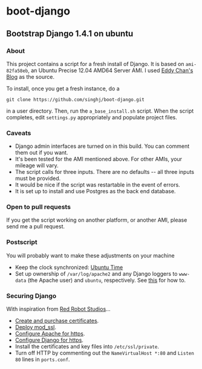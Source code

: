 # boot-django

## Bootstrap Django 1.4.1 on ubuntu

### About

This project contains a script for a fresh install of Django.
It is based on `ami-82fa58eb`, an Ubuntu Precise 12.04 AMD64 Server AMI.
I used [Eddy Chan's Blog](http://eddychan.com/post/18484749431/) as the source.

To install, once you get a fresh instance, do a

    git clone https://github.com/singhj/boot-django.git
    
in a user directory. Then, run the `a_base_install.sh` script. 
When the script completes, edit `settings.py` appropriately and populate project files.

### Caveats

* Django admin interfaces are turned on in this build. You can comment them out if you want.
* It's been tested for the AMI mentioned above. For other AMIs, your mileage will vary.
* The script calls for three inputs. There are no defaults -- all three inputs must be provided.
* It would be nice if the script was restartable in the event of errors.
* It is set up to install and use Postgres as the back end database.

### Open to pull requests

If you get the script working on another platform, or another AMI, please send me a pull request.

### Postscript

You will probably want to make these adjustments on your machine

* Keep the clock synchronized: [Ubuntu Time](https://help.ubuntu.com/community/UbuntuTime)
* Set up ownership of `/var/log/apache2` and any Django loggers to `www-data` (the Apache user) and `ubuntu`, respectively. See [this](http://superuser.com/questions/95972/how-do-i-add-a-user-to-multiple-groups-in-ubuntu) for how to.

### Securing Django

With inspiration from [Red Robot Studios](http://www.redrobotstudios.com/blog/2009/02/18/securing-django-with-ssl/)... 

* [Create and purchase certificates](https://knowledge.rapidssl.com/support/ssl-certificate-support/index?page=content&actp=CROSSLINK&id=so13985).
* [Deploy mod_ssl](http://serverfault.com/questions/446328/aws-installing-mod-ssl-on-apache).
* [Configure Apache for https](https://help.ubuntu.com/10.04/serverguide/httpd.html#https-configuration).
* [Configure Django for https](http://stackoverflow.com/questions/2131727/django-and-ssl-question).
* Install the certificates and key files into `/etc/ssl/private`.
* Turn off HTTP by commenting out the `NameVirtualHost *:80` and `Listen 80` lines in `ports.conf`.
